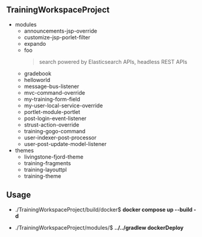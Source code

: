 ## TrainingWorkspaceProject
- modules
	- announcements-jsp-override
	- customize-jsp-porlet-filter
	- expando
	- foo
		> search powered by Elasticsearch APIs, headless REST APIs 
	- gradebook
	- helloworld
	- message-bus-listener
	- mvc-command-override
	- my-training-form-field
	- my-user-local-service-override
	- portlet-module-portlet
	- post-login-event-listener
	- strust-action-override
	- training-gogo-command
	- user-indexer-post-processor
	- user-post-update-model-listener
- themes
	- livingstone-fjord-theme
	- training-fragments
	- training-layouttpl
	- training-theme
	
## Usage

- ./TrainingWorkspaceProject/build/docker$ **docker compose up --build -d**

- ./TrainingWorkspaceProject/modules/<module>$ **../../gradlew dockerDeploy**

